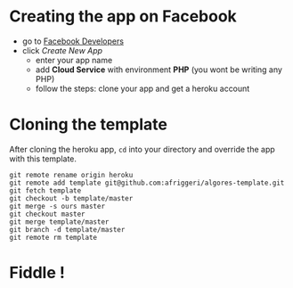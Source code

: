 # Creating the app on Facebook

  * go to [Facebook Developers](https://www.facebook.com/developers/)
  * click *Create New App*
    * enter your app name
    * add **Cloud Service** with environment **PHP** (you wont be writing any PHP)
    * follow the steps: clone your app and get a heroku account


# Cloning the template

After cloning the heroku app, `cd` into your directory and override the app
with this template.

    git remote rename origin heroku
    git remote add template git@github.com:afriggeri/algores-template.git
    git fetch template
    git checkout -b template/master
    git merge -s ours master
    git checkout master
    git merge template/master
    git branch -d template/master
    git remote rm template

# Fiddle !